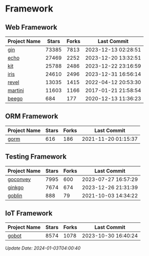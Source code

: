 # Framework

## Web Framework
| Project Name | Stars | Forks | Last Commit |
| ------------ | ----- | ----- | ----------- |
| [gin](https://github.com/gin-gonic/gin) | 73385 | 7813 | 2023-12-13 02:28:51 |
| [echo](https://github.com/labstack/echo) | 27469 | 2252 | 2023-12-20 13:32:51 |
| [kit](https://github.com/go-kit/kit) | 25788 | 2486 | 2023-12-22 23:16:59 |
| [iris](https://github.com/kataras/iris) | 24610 | 2496 | 2023-12-31 16:56:14 |
| [revel](https://github.com/revel/revel) | 13035 | 1415 | 2022-04-12 20:53:30 |
| [martini](https://github.com/go-martini/martini) | 11603 | 1166 | 2017-01-21 21:58:54 |
| [beego](https://github.com/astaxie/beego) | 684 | 177 | 2020-12-13 11:36:23 |

## ORM Framework
| Project Name | Stars | Forks | Last Commit |
| ------------ | ----- | ----- | ----------- |
| [gorm](https://github.com/jinzhu/gorm) | 616 | 186 | 2021-11-20 01:15:37 |

## Testing Framework
| Project Name | Stars | Forks | Last Commit |
| ------------ | ----- | ----- | ----------- |
| [goconvey](https://github.com/smartystreets/goconvey) | 7995 | 600 | 2023-07-27 16:57:29 |
| [ginkgo](https://github.com/onsi/ginkgo) | 7674 | 674 | 2023-12-26 21:31:39 |
| [goblin](https://github.com/franela/goblin) | 888 | 79 | 2021-10-03 14:34:22 |

## IoT Framework
| Project Name | Stars | Forks | Last Commit |
| ------------ | ----- | ----- | ----------- |
| [gobot](https://github.com/hybridgroup/gobot) | 8574 | 1078 | 2023-10-30 16:40:24 |

*Update Date: 2024-01-03T04:00:40*